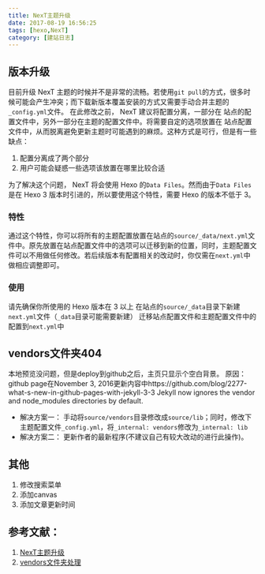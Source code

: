 ```yaml
---
title: NexT主题升级
date: 2017-08-19 16:56:25
tags: [hexo,NexT]
category: [建站日志]
---
```


## 版本升级
目前升级 NexT 主题的时候并不是非常的流畅。若使用`git pull`的方式，很多时候可能会产生冲突；而下载新版本覆盖安装的方式又需要手动合并主题的`_config.yml`文件。
在此修改之前， NexT 建议将配置分离，一部分在 站点的配置文件中，另外一部分在主题的配置文件中。将需要自定的选项放置在 站点配置文件中，从而脱离避免更新主题时可能遇到的麻烦。这种方式是可行，但是有一些缺点：
1. 配置分离成了两个部分
2. 用户可能会疑惑一些选项该放置在哪里比较合适

为了解决这个问题， NexT 将会使用 Hexo 的`Data Files`。然而由于`Data Files`是在 Hexo 3 版本时引进的，所以要使用这个特性，需要 Hexo 的版本不低于 3。
<!--more-->
### 特性
通过这个特性，你可以将所有的主题配置放置在站点的`source/_data/next.yml`文件中。原先放置在站点配置文件中的选项可以迁移到新的位置，同时，主题配置文件可以不用做任何修改。若后续版本有配置相关的改动时，你仅需在`next.yml`中做相应调整即可。
### 使用
请先确保你所使用的 Hexo 版本在 3 以上
在站点的`source/_data`目录下新建`next.yml`文件（`_data`目录可能需要新建）
迁移站点配置文件和主题配置文件中的配置到`next.yml`中
## vendors文件夹404
本地预览没问题，但是deploy到github之后，主页只显示个空白背景。
原因：github page在November 3, 2016更新内容中https://github.com/blog/2277-what-s-new-in-github-pages-with-jekyll-3-3
Jekyll now ignores the vendor and node_modules directories by default.
- 解决方案一：
    手动将`source/vendors`目录修改成`source/lib`；同时，修改下主题配置文件`_config.yml`，将`_internal: vendors`修改为`_internal: lib`
- 解决方案二：
    更新作者的最新程序(不建议自己有较大改动的进行此操作)。

## 其他
1. 修改搜索菜单
2. 添加canvas
3. 添加文章更新时间

## 参考文献：
1. [NexT主题升级](https://github.com/iissnan/hexo-theme-next/issues/328)
2. [vendors文件夹处理](https://github.com/iissnan/hexo-theme-next/issues/1214)